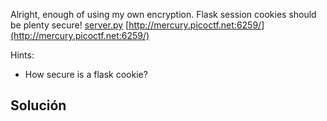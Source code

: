 Alright, enough of using my own encryption. Flask session cookies should be plenty secure! [server.py](https://mercury.picoctf.net/static/cae5577e6b8f86e17d7884723204f61e/server.py) [http://mercury.picoctf.net:6259/](http://mercury.picoctf.net:6259/)

Hints:
- How secure is a flask cookie?

## Solución